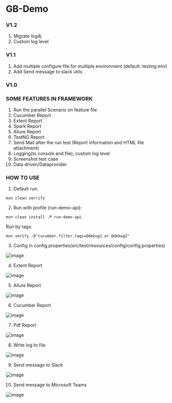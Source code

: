 ﻿# GB-Demo
### V1.2
1. Migrate log4j
2. Custom log level

### V1.1
1. Add multiple configure file for multiple environment (default: testing env)
2. Add Send message to slack utils

### V1.0
### SOME FEATURES IN FRAMEWORK

1. Run the parallel Scenario on feature file
2. Cucumber Report
3. Extent Report
4. Spark Report
5. Allure Report
6. TestNG Report
7. Send Mail after the run test (Report information and HTML file attachment)
8. Logging(to console and file), custom log level
9. Screenshot test case
10. Data driven/Dataprovider

### HOW TO USE
1. Default run:

`mvn clean verrify`

2. Run with profile (run-demo-api):

`mvn clean install -P run-demo-api`

Run by tags:

`mvn verify -D"cucumber.filter.tags=@debug1 or @debug2"`

3. Config in config.properties(src/test/resources/config/config.properties)

![image](https://user-images.githubusercontent.com/67543695/220126487-781ba264-760d-4216-a69b-d2bba655d443.png)

4. Extent Report

![image](https://user-images.githubusercontent.com/67543695/218368035-87683f26-cbf7-404e-8912-abbb8ef5c410.png)

5. Allure Report

![image](https://user-images.githubusercontent.com/67543695/218368526-6e355f9f-06f2-4d7a-bc3e-bf8622a947ef.png)

6. Cucumber Report

![image](https://user-images.githubusercontent.com/67543695/220126109-3ad6ea4d-bae4-4a91-be95-43fb73cd1fd5.png)

7. Pdf Report

![image](https://user-images.githubusercontent.com/67543695/218368288-8010dba5-53ff-4d80-a84b-2017cab19de7.png)

8. Write log to file

![image](https://user-images.githubusercontent.com/67543695/220125765-b487abdb-c413-491b-9e5a-ed6541fba9e8.png)

9. Send message to Slack

![image](https://user-images.githubusercontent.com/107853696/218916459-41388bca-49d0-438f-8b4c-d1c48c883f69.png)

10. Send message to Microsoft Teams

![image](https://user-images.githubusercontent.com/67543695/220000344-2344aca0-ee10-4c8e-be50-2c17eac04011.png)

